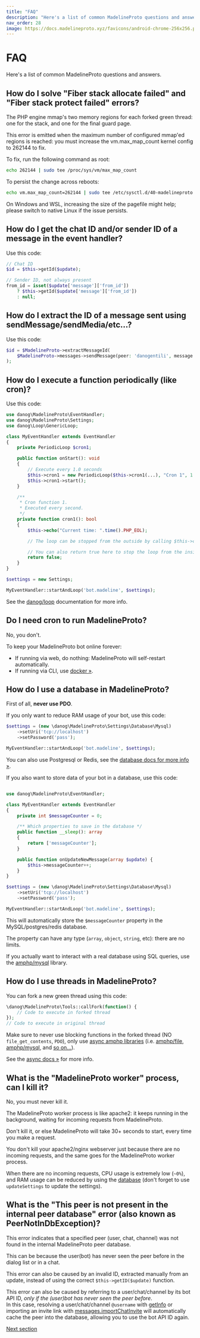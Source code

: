 ```yaml
---
title: "FAQ"
description: "Here's a list of common MadelineProto questions and answers."
nav_order: 28
image: https://docs.madelineproto.xyz/favicons/android-chrome-256x256.png
---
```

# FAQ

Here's a list of common MadelineProto questions and answers.

## How do I solve "Fiber stack allocate failed" and "Fiber stack protect failed" errors?

The PHP engine mmap's two memory regions for each forked green thread: one for the stack, and one for the final guard page.  

This error is emitted when the maximum number of configured mmap'ed regions is reached: you must increase the vm.max_map_count kernel config to 262144 to fix.  

To fix, run the following command as root:

```bash
echo 262144 | sudo tee /proc/sys/vm/max_map_count
```

To persist the change across reboots:

```bash
echo vm.max_map_count=262144 | sudo tee /etc/sysctl.d/40-madelineproto.conf
```

On Windows and WSL, increasing the size of the pagefile might help; please switch to native Linux if the issue persists.

## How do I get the chat ID and/or sender ID of a message in the event handler?

Use this code:

```php
// Chat ID
$id = $this->getId($update);

// Sender ID, not always present
from_id = isset($update['message']['from_id'])
    ? $this->getId($update['message']['from_id'])
    : null;
```

## How do I extract the ID of a message sent using sendMessage/sendMedia/etc...?

Use this code:

```php
$id = $MadelineProto->extractMessageId(
    $MadelineProto->messages->sendMessage(peer: 'danogentili', message: 'test')
);
```

## How do I execute a function periodically (like cron)?

Use this code:

```php
use danog\MadelineProto\EventHandler;
use danog\MadelineProto\Settings;
use danog\Loop\GenericLoop;

class MyEventHandler extends EventHandler
{
    private PeriodicLoop $cron1;

    public function onStart(): void
    {
        // Execute every 1.0 seconds
        $this->cron1 = new PeriodicLoop($this->cron1(...), "Cron 1", 1.0);
        $this->cron1->start();
    }

    /**
     * Cron function 1.
     * Executed every second.
     */
    private function cron1(): bool
    {
        $this->echo("Current time: ".time().PHP_EOL);

        // The loop can be stopped from the outside by calling $this->cron1->stop();

        // You can also return true here to stop the loop from the inside.
        return false;
    }
}

$settings = new Settings;

MyEventHandler::startAndLoop('bot.madeline', $settings);
```

See the [danog/loop](https://daniil.it/loop) documentation for more info.

## Do I need cron to run MadelineProto?

No, you don't.  

To keep your MadelineProto bot online forever:

- If running via web, do nothing: MadelineProto will self-restart automatically.  
- If running via CLI, use [docker &raquo;](https://docs.madelineproto.xyz/docs/DOCKER.html).  

## How do I use a database in MadelineProto?

First of all, **never use PDO**.  

If you only want to reduce RAM usage of your bot, use this code:

```php
$settings = (new \danog\MadelineProto\Settings\Database\Mysql)
    ->setUri('tcp://localhost')
    ->setPassword('pass');

MyEventHandler::startAndLoop('bot.madeline', $settings);
```

You can also use Postgresql or Redis, see the [database docs for more info &raquo;](https://docs.madelineproto.xyz/docs/DATABASE.html).  

If you also want to store data of your bot in a database, use this code:

```php

use danog\MadelineProto\EventHandler;

class MyEventHandler extends EventHandler
{
    private int $messageCounter = 0;

    /** Which properties to save in the database */
    public function __sleep(): array
    {
        return ['messageCounter'];
    }

    public function onUpdateNewMessage(array $update) {
        $this->messageCounter++;
    }
}

$settings = (new \danog\MadelineProto\Settings\Database\Mysql)
    ->setUri('tcp://localhost')
    ->setPassword('pass');

MyEventHandler::startAndLoop('bot.madeline', $settings);
```

This will automatically store the `$messageCounter` property in the MySQL/postgres/redis database.  

The property can have any type (`array`, `object`, `string`, etc): there are no limits.  

If you actually want to interact with a real database using SQL queries, use the [amphp/mysql](https://github.com/amphp/mysql) library.  

## How do I use threads in MadelineProto?

You can fork a new green thread using this code:

```php
\danog\MadelineProto\Tools::callFork(function() {
    // Code to execute in forked thread
});
// Code to execute in original thread
```

Make sure to never use blocking functions in the forked thread (NO `file_get_contents`, `PDO`), only use [async amphp libraries](https://amphp.org) (i.e. [amphp/file](https://amphp.org/file), [amphp/mysql](https://amphp.org/mysql), and [so on...](https://amphp.org/installation)).  

See the [async docs &raquo;](https://docs.madelineproto.xyz/docs/ASYNC.html) for more info.  

## What is the "MadelineProto worker" process, can I kill it?

No, you must never kill it.  

The MadelineProto worker process is like apache2: it keeps running in the background, waiting for incoming requests from MadelineProto.  

Don't kill it, or else MadelineProto will take 30+ seconds to start, every time you make a request.  

You don't kill your apache2/nginx webserver just because there are no incoming requests, and the same goes for the MadelineProto worker process.  

When there are no incoming requests, CPU usage is extremely low (`~0%`), and RAM usage can be reduced by using the [database](#how-do-i-use-a-database-in-madelineproto) (don't forget to use `updateSettings` to update the settings).  

## What is the "This peer is not present in the internal peer database" error (also known as PeerNotInDbException)?

This error indicates that a specified peer (user, chat, channel) was not found in the internal MadelineProto peer database.

This can be because the user(bot) has never seen the peer before in the dialog list or in a chat.  

This error can also be caused by an invalid ID, extracted manually from an update, instead of using the correct `$this->getID($update)` function.  

This error can also be caused by referring to a user/chat/channel by its bot API ID, *only if the (user)bot has never seen the peer before*.  
In this case, resolving a user/chat/channel `@username` with [getInfo](https://docs.madelineproto.xyz/getInfo.html) or importing an invite link with [messages.importChatInvite](https://docs.madelineproto.xyz/API_docs/methods/messages.importChatInvite.html) will automatically cache the peer into the database, allowing you to use the bot API ID again.  

<a href="https://docs.madelineproto.xyz/docs/UPGRADING.html">Next section</a>